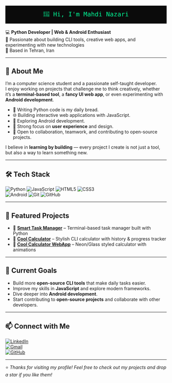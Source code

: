 <p align="center">
  <img src="https://github.com/NazariMahdi-Pro/NazariMahdi-Pro/blob/main/banner-dark.svg" alt="Hi, I'm Mahdi Nazari"/>
</p>

💻 **Python Developer | Web & Android Enthusiast**  
🎯 Passionate about building CLI tools, creative web apps, and experimenting with new technologies  
📍 Based in Tehran, Iran  

---

## 🚀 About Me
I’m a computer science student and a passionate self-taught developer.  
I enjoy working on projects that challenge me to think creatively, whether it’s a **terminal-based tool**, a **fancy UI web app**, or even experimenting with **Android development**.  

- 🐍 Writing Python code is my daily bread.  
- 🌐 Building interactive web applications with JavaScript.  
- 📱 Exploring Android development.  
- 🎨 Strong focus on **user experience** and design.  
- 🤝 Open to collaboration, teamwork, and contributing to open-source projects.  

I believe in **learning by building** — every project I create is not just a tool, but also a way to learn something new.  

---

## 🛠 Tech Stack
![Python](https://img.shields.io/badge/Python-222222?style=for-the-badge&logo=python&logoColor=FFD43B)
![JavaScript](https://img.shields.io/badge/JavaScript-323330?style=for-the-badge&logo=javascript&logoColor=F7DF1E)
![HTML5](https://img.shields.io/badge/HTML5-E34F26?style=for-the-badge&logo=html5&logoColor=white)
![CSS3](https://img.shields.io/badge/CSS3-1572B6?style=for-the-badge&logo=css3&logoColor=white)  
![Android](https://img.shields.io/badge/Android-3DDC84?style=for-the-badge&logo=android&logoColor=white)
![Git](https://img.shields.io/badge/Git-F05032?style=for-the-badge&logo=git&logoColor=white)
![GitHub](https://img.shields.io/badge/GitHub-181717?style=for-the-badge&logo=github&logoColor=white)

---

## 🌟 Featured Projects
- 🔹 [**Smart Task Manager**](https://github.com/NazariMahdi-Pro/smart-task-manager) – Terminal-based task manager built with Python  
- 🔹 [**Cool Calculator**](https://github.com/NazariMahdi-Pro/cool-calculator) – Stylish CLI calculator with history & progress tracker  
- 🔹 [**Cool Calculator WebApp**](https://github.com/NazariMahdi-Pro/cool-calculator-webApp) – Neon/Glass styled calculator with animations  

---

## 🎯 Current Goals
- Build more **open-source CLI tools** that make daily tasks easier.  
- Improve my skills in **JavaScript** and explore modern frameworks.  
- Dive deeper into **Android development**.  
- Start contributing to **open-source projects** and collaborate with other developers.  

---

## 📫 Connect with Me
[![LinkedIn](https://img.shields.io/badge/LinkedIn-0077B5?style=for-the-badge&logo=linkedin&logoColor=white)](https://www.linkedin.com/)  
[![Gmail](https://img.shields.io/badge/Gmail-D14836?style=for-the-badge&logo=gmail&logoColor=white)](mailto:yourmail@gmail.com)  
[![GitHub](https://img.shields.io/badge/GitHub-181717?style=for-the-badge&logo=github&logoColor=white)](https://github.com/NazariMahdi-Pro)

---

⭐️ *Thanks for visiting my profile! Feel free to check out my projects and drop a star if you like them!*
